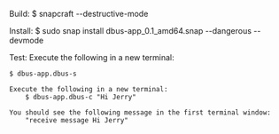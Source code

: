 
Build:
	$ snapcraft --destructive-mode
	
Install:
	$ sudo snap install dbus-app_0.1_amd64.snap --dangerous --devmode
	
Test:
	Execute the following in a new terminal:

	$ dbus-app.dbus-s
	
	Execute the following in a new terminal:
		$ dbus-app.dbus-c "Hi Jerry"
		
	You should see the following message in the first terminal window:
		"receive message Hi Jerry"
